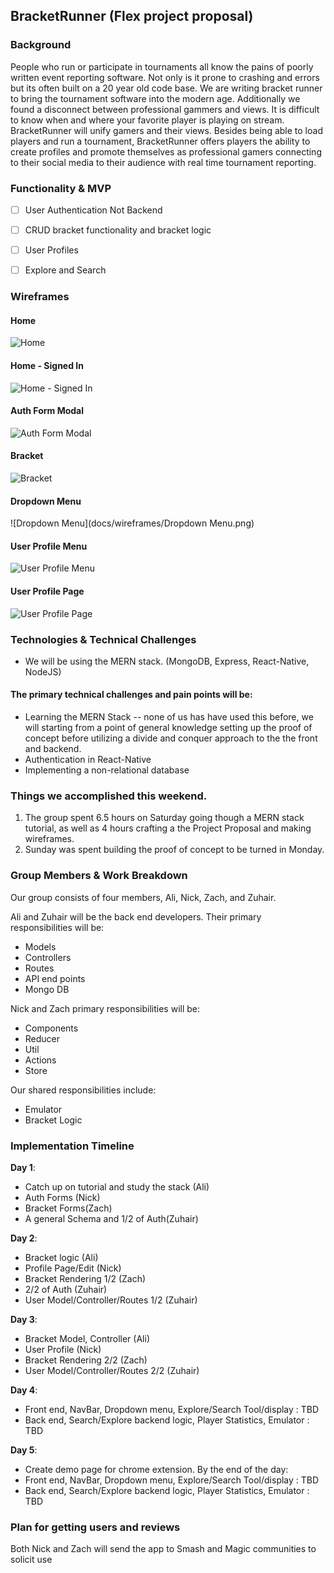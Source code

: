 ## BracketRunner (Flex project proposal)

### Background
People who run or participate in tournaments all know the pains of poorly written event reporting software. Not only is it prone to crashing and errors but its
often built on a 20 year old code base.  We are writing bracket runner to bring the tournament software into the modern age.
Additionally we found a disconnect between professional gammers and views.  It is difficult to know when and where your favorite player is playing on stream. BracketRunner will unify gamers and their views. Besides being able to load players and run a tournament, BracketRunner offers players the ability to create profiles and promote themselves as professional gamers connecting to their social media to their audience with real time tournament reporting.


### Functionality & MVP
- [ ] User Authentication Not Backend
- [ ] CRUD bracket functionality and bracket logic
- [ ] User Profiles
- [ ] Explore and Search


### Wireframes

#### Home
![Home](docs/wireframes/Home.png)

#### Home - Signed In
![Home - Signed In](docs/wireframes/Home_signed_in.png)

#### Auth Form Modal
![Auth Form Modal](docs/wireframes/Auth_Form_Modal.png)

#### Bracket
![Bracket](docs/wireframes/Bracket.png)

#### Dropdown Menu
![Dropdown Menu](docs/wireframes/Dropdown Menu.png)

#### User Profile Menu
![User Profile Menu](docs/wireframes/User_Profile_Modal.png)

#### User Profile Page
![User Profile Page](docs/wireframes/User_Profile_Page.png)


### Technologies & Technical Challenges
- We will be using the MERN stack. (MongoDB, Express, React-Native, NodeJS)


#### The primary technical challenges and pain points will be:
- Learning the MERN Stack -- none of us has have used this before, we will starting from a point of general knowledge setting up the proof of concept before utilizing a divide and conquer approach to the the front and backend.
- Authentication in React-Native
- Implementing a non-relational database


### Things we accomplished this weekend.
1. The group spent 6.5 hours on Saturday going though a MERN stack tutorial, as well as 4 hours crafting a the Project Proposal and making wireframes.
2. Sunday was spent building the proof of concept to be turned in Monday.


### Group Members & Work Breakdown
Our group consists of four members, Ali, Nick, Zach, and Zuhair.

Ali and Zuhair will be the back end developers. Their primary responsibilities will be:
- Models
- Controllers
- Routes
- API end points
- Mongo DB

Nick and Zach primary responsibilities will be:
- Components
- Reducer
- Util
- Actions
- Store

Our shared responsibilities include:
- Emulator
- Bracket Logic


### Implementation Timeline
**Day 1**:
- Catch up on tutorial and study the stack (Ali)
- Auth Forms (Nick)
- Bracket Forms(Zach)
- A general Schema and 1/2 of Auth(Zuhair)

**Day 2**:
- Bracket logic (Ali)
- Profile Page/Edit (Nick)
- Bracket Rendering 1/2 (Zach)
- 2/2 of Auth (Zuhair)
- User Model/Controller/Routes 1/2 (Zuhair)

**Day 3**:
- Bracket Model, Controller (Ali)
- User Profile  (Nick)
- Bracket Rendering 2/2  (Zach)
- User Model/Controller/Routes 2/2 (Zuhair)

**Day 4**:
- Front end, NavBar, Dropdown menu, Explore/Search Tool/display : TBD
- Back end, Search/Explore backend logic, Player Statistics, Emulator : TBD

**Day 5**:
- Create demo page for chrome extension. By the end of the day:
- Front end, NavBar, Dropdown menu, Explore/Search Tool/display : TBD
- Back end, Search/Explore backend logic, Player Statistics, Emulator : TBD


### Plan for getting users and reviews
Both Nick and Zach will send the app to Smash and Magic communities to solicit use
